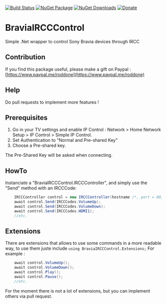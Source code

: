 [![Build Status](https://travis-ci.org/roddone/BraviaIRCCControl.svg?branch=master)](https://travis-ci.org/roddone/BraviaIRCCControl)
[![NuGet Package](https://img.shields.io/nuget/v/BraviaIRCCControl.svg)](https://www.nuget.org/packages/BraviaIRCCControl/)
[![NuGet Downloads](https://img.shields.io/nuget/dt/BraviaIRCCControl.svg)](https://www.nuget.org/packages/BraviaIRCCControl/)
[![Donate](https://img.shields.io/badge/%24-donate-ff00ff.svg)](https://www.paypal.me/roddone)

# BraviaIRCCControl
Simple .Net wrapper to control Sony Bravia devices through IRCC

## Contribution
If you find this package useful, please make a gift on Paypal : [https://www.paypal.me/roddone](https://www.paypal.me/roddone)

## Help
Do pull requests to implement more features !

## Prerequisites
1) Go in your TV settings and enable IP Control : Network > Home Network Setup > IP Control > Simple IP Control.
2) Set Authentication to "Normal and Pre-shared Key"
3) Choose a Pre-shared key.

The Pre-Shared Key will be asked when connecting.

## HowTo

Instanciate a "BraviaIRCCControl.IRCCController", and simply use the "Send" method with an IRCCCode:

```csharp
	IRCCController control = new IRCCController(hostname /*, port = 80, pinCode = "Pre-Shared-Key"*/);
	await control.Send(IRCCCodes.VolumeUp);
	await control.Send(IRCCCodes.VolumeDown);
	await control.Send(IRCCCodes.HDMI1);
	//etc.
```


## Extensions

There are extensions that allows to use some commands in a more readable way, to use them juste include `using BraviaIRCCControl.Extensions;`
For example : 
```csharp 
	await control.VolumeUp();
	await control.VolumeDown();
	await control.Play();
	await control.Pause();
	//etc.
```

For the moment there is not a lot of extensions, but you can implement others via pull request.

